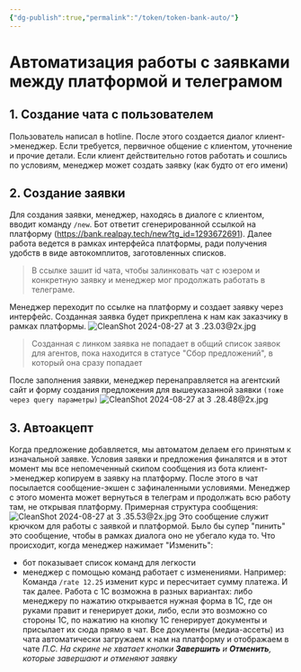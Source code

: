 ```yaml
---
{"dg-publish":true,"permalink":"/token/token-bank-auto/"}
---
```


# Автоматизация работы с заявками между платформой и телеграмом

## 1. Создание чата с пользователем
Пользователь написал в hotline. После этого создается диалог клиент->менеджер. Если требуется, первичное общение с клиентом, уточнение и прочие детали.
Если клиент действительно готов работать и сошлись по условиям, менеджер может создать заявку (как будто от его имени)

## 2. Создание заявки
Для создания заявки, менеджер, находясь в диалоге с клиентом, вводит команду ```/new```. Бот ответит сгенерированной ссылкой на платформу (https://bank.realpay.tech/new?tg_id=1293672691). Далее работа ведется в рамках интерфейса платформы, ради получения удобств в виде автокомплитов, заготовленных списков.

> В ссылке зашит id чата, чтобы залинковать чат с юзером и конкретную заявку и менеджер мог продолжать работать в телеграме.

Менеджер переходит по ссылке на платформу и создает заявку через интерфейс. Созданная заявка будет прикреплена к нам как заказчику в рамках платформы.
![CleanShot 2024-08-27 at 3 .23.03@2x.jpg](/img/user/CleanShot%202024-08-27%20at%203%20.23.03@2x.jpg)
> Созданная с линком заявка не попадает в общий список заявок для агентов, пока находится в статусе "Сбор предложений", в который она сразу попадает

После заполнения заявки, менеджер перенаправляется на агентский сайт и форму создания предложения для вышеуказанной заявки `(тоже через query параметры)`
![CleanShot 2024-08-27 at 3 .28.48@2x.jpg](/img/user/CleanShot%202024-08-27%20at%203%20.28.48@2x.jpg)

## 3. Автоакцепт
Когда предложение добавляется, мы автоматом делаем его принятым к изначальной заявке. Условия заявки и предложения финалятся и в этот момент мы все непомеченный скипом сообщения из бота клиент->менеджер копируем в заявку на платформу.
После этого в чат посылается сообщение-экшен с зафиналенными условиями. Менеджер с этого момента может вернуться в телеграм и продолжать всю работу там, не открывая платформу. Примерная структура сообщения:
![CleanShot 2024-08-27 at 3 .35.53@2x.jpg](/img/user/CleanShot%202024-08-27%20at%203%20.35.53@2x.jpg)
Это сообщение служит крючком для работы с заявкой и платформой. Было бы супер "пинить" это сообщение, чтобы в рамках диалога оно не убегало куда то.
Что происходит, когда менеджер нажимает "Изменить":
- бот показывает список команд для легкости
- менеджер с помощью команд работает с изменениями. Например:
Команда `/rate 12.25` изменит курс и пересчитает сумму платежа. И так далее.
Работа с 1С возможна в разных вариантах: либо менеджеру по нажатию открывается нужная форма в 1С, где он руками правит и генерирует доки, либо, если это возможно со стороны 1С, по нажатию на кнопку 1С генерирует документы и присылает их сюда прямо в чат.
Все документы (медиа-ассеты) из чата автоматически загружаем к нам на платформу и отображаем в чате
*П.С. На скрине не хватает кнопки **Завершить** и **Отменить**, которые завершают и отменяют заявку*